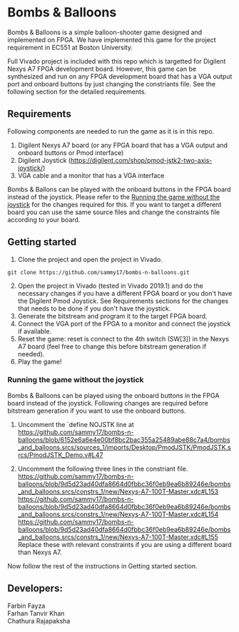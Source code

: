 # Bombs & Balloons
Bombs & Balloons is a simple balloon-shooter game designed and implemented on FPGA.
We have implemented this game for the project requirement in EC551 at Boston University. 

Full Vivado project is included with this repo which is targetted for Digilent Nexys A7 FPGA development board. 
However, this game can be synthesized and run on any FPGA development board that has a VGA output port and onboard buttons by just changing the constriants file. See the following section for the detailed requirements. 

## Requirements
Following components are needed to run the game as it is in this repo. 
1. Digilent Nexys A7 board (or any FPGA board that has a VGA output and onboard buttons or Pmod interface)
2. Digilent Joystick (https://digilent.com/shop/pmod-jstk2-two-axis-joystick/)
3. VGA cable and a monitor that has a VGA interface

Bombs & Ballons can be played with the onboard buttons in the FPGA board instead of the joystick. Please refer to the [Running the game without the joystick](https://github.com/sammy17/bombs-n-balloons/edit/main/README.md#running-the-game-without-the-joystick) for the changes required for this. 
If you want to target a different board you can use the same source files and change the constraints file according to your board. 



## Getting started
1. Clone the project and open the project in Vivado. 
```
git clone https://github.com/sammy17/bombs-n-balloons.git
```

2. Open the project in Vivado (tested in Vivado 2019.1) and do the necessary changes if you have a different FPGA board or you don't have the Digilent Pmod Joystick. See Requirements sections for the changes that needs to be done if you don't have the joystick. 
3. Generate the bitstream and program it to the target FPGA board. 
4. Connect the VGA port of the FPGA to a monitor and connect the joystick if available. 
5. Reset the game: reset is connect to the 4th switch (SW[3]) in the Nexys A7 board (feel free to change this before bitstream generation if needed).
6. Play the game! 

### Running the game without the joystick
Bombs & Balloons can be played using the onboard buttons in the FPGA board instead of the joystick. 
Following changes are required before bitstream generation if you want to use the onboard buttons. 

1. Uncomment the `define NOJSTK line at https://github.com/sammy17/bombs-n-balloons/blob/6152e6a6e4e00bf8bc2bac355a25489abe88c7a4/bombs_and_balloons.srcs/sources_1/imports/Desktop/PmodJSTK/PmodJSTK.srcs/PmodJSTK_Demo.v#L47

2. Uncomment the following three lines in the constriant file. https://github.com/sammy17/bombs-n-balloons/blob/9d5d23ad40dfa8664d0fbbc36f0eb9ea6b89246e/bombs_and_balloons.srcs/constrs_1/new/Nexys-A7-100T-Master.xdc#L153 https://github.com/sammy17/bombs-n-balloons/blob/9d5d23ad40dfa8664d0fbbc36f0eb9ea6b89246e/bombs_and_balloons.srcs/constrs_1/new/Nexys-A7-100T-Master.xdc#L154 https://github.com/sammy17/bombs-n-balloons/blob/9d5d23ad40dfa8664d0fbbc36f0eb9ea6b89246e/bombs_and_balloons.srcs/constrs_1/new/Nexys-A7-100T-Master.xdc#L155 Replace these with relevant constraints if you are using a different board than Nexys A7. 

Now follow the rest of the instructions in Getting started section. 

 ## Developers:
   Farbin Fayza  
   Farhan Tanvir Khan  
   Chathura Rajapaksha
